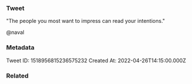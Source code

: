 ### Tweet
"The people you most want to impress can read your intentions."

@naval

### Metadata
Tweet ID: 1518956815236575232
Created At: 2022-04-26T14:15:00.000Z

### Related

